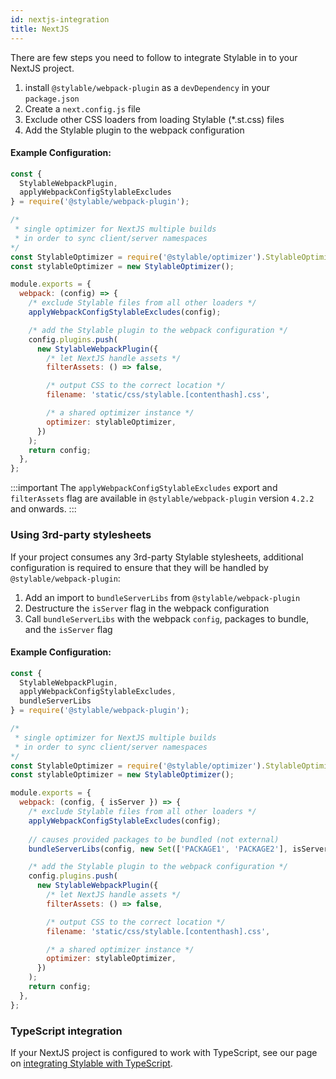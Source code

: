 ```yaml
---
id: nextjs-integration
title: NextJS
---
```


There are few steps you need to follow to integrate Stylable in to your NextJS project.

1. install `@stylable/webpack-plugin` as a `devDependency` in your `package.json`
2. Create a `next.config.js` file
3. Exclude other CSS loaders from loading Stylable (\*.st.css) files
4. Add the Stylable plugin to the webpack configuration

#### Example Configuration:

<!-- prettier-ignore-start -->

```js title="next.config.js"
const { 
  StylableWebpackPlugin,
  applyWebpackConfigStylableExcludes 
} = require('@stylable/webpack-plugin');

/* 
 * single optimizer for NextJS multiple builds 
 * in order to sync client/server namespaces 
*/
const StylableOptimizer = require('@stylable/optimizer').StylableOptimizer;
const stylableOptimizer = new StylableOptimizer();

module.exports = {
  webpack: (config) => {
    /* exclude Stylable files from all other loaders */
    applyWebpackConfigStylableExcludes(config);

    /* add the Stylable plugin to the webpack configuration */
    config.plugins.push(
      new StylableWebpackPlugin({
        /* let NextJS handle assets */
        filterAssets: () => false,

        /* output CSS to the correct location */
        filename: 'static/css/stylable.[contenthash].css',

        /* a shared optimizer instance */
        optimizer: stylableOptimizer,
      })
    );
    return config;
  },
};
```

<!-- prettier-ignore-end -->

:::important
The `applyWebpackConfigStylableExcludes` export and `filterAssets` flag are available in `@stylable/webpack-plugin` version `4.2.2` and onwards.
:::

### Using 3rd-party stylesheets

If your project consumes any 3rd-party Stylable stylesheets, additional configuration is required to ensure that they will be handled by `@stylable/webpack-plugin`:

1. Add an import to `bundleServerLibs` from `@stylable/webpack-plugin`
2. Destructure the `isServer` flag in the webpack configuration
3. Call `bundleServerLibs` with the webpack `config`, packages to bundle, and the `isServer` flag

#### Example Configuration:

<!-- prettier-ignore-start -->

```js title="next.config.js"
const { 
  StylableWebpackPlugin,
  applyWebpackConfigStylableExcludes,
  bundleServerLibs
} = require('@stylable/webpack-plugin');

/* 
 * single optimizer for NextJS multiple builds 
 * in order to sync client/server namespaces 
*/
const StylableOptimizer = require('@stylable/optimizer').StylableOptimizer;
const stylableOptimizer = new StylableOptimizer();

module.exports = {
  webpack: (config, { isServer }) => {
    /* exclude Stylable files from all other loaders */
    applyWebpackConfigStylableExcludes(config);
    
    // causes provided packages to be bundled (not external)
    bundleServerLibs(config, new Set(['PACKAGE1', 'PACKAGE2'], isServer));

    /* add the Stylable plugin to the webpack configuration */
    config.plugins.push(
      new StylableWebpackPlugin({
        /* let NextJS handle assets */
        filterAssets: () => false,

        /* output CSS to the correct location */
        filename: 'static/css/stylable.[contenthash].css',

        /* a shared optimizer instance */
        optimizer: stylableOptimizer,
      })
    );
    return config;
  },
};
```

<!-- prettier-ignore-end -->

### TypeScript integration

If your NextJS project is configured to work with TypeScript, see our page on [integrating Stylable with TypeScript](/docs/getting-started/typescript-integration).
